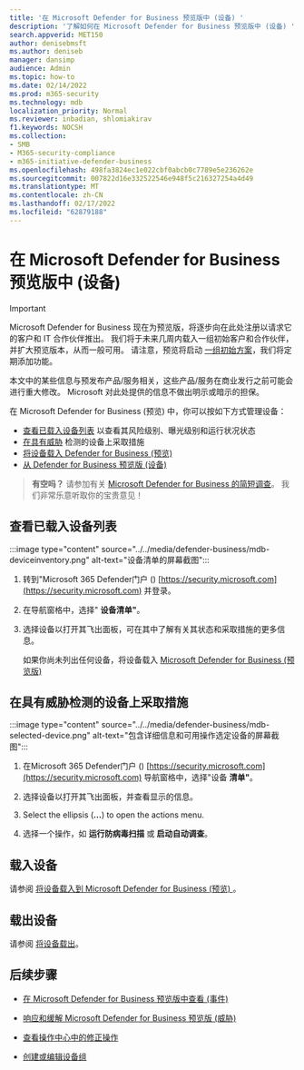 ```yaml
---
title: '在 Microsoft Defender for Business 预览版中 (设备) '
description: '了解如何在 Microsoft Defender for Business 预览版中 (设备) '
search.appverid: MET150
author: denisebmsft
ms.author: deniseb
manager: dansimp
audience: Admin
ms.topic: how-to
ms.date: 02/14/2022
ms.prod: m365-security
ms.technology: mdb
localization_priority: Normal
ms.reviewer: inbadian, shlomiakirav
f1.keywords: NOCSH
ms.collection:
- SMB
- M365-security-compliance
- m365-initiative-defender-business
ms.openlocfilehash: 498fa3824ec1e022cbf0abcb0c7789e5e236262e
ms.sourcegitcommit: 007822d16e332522546e948f5c216327254a4d49
ms.translationtype: MT
ms.contentlocale: zh-CN
ms.lasthandoff: 02/17/2022
ms.locfileid: "62879188"
---
```

# <a name="manage-devices-in-microsoft-defender-for-business-preview"></a>在 Microsoft Defender for Business 预览版中 (设备) 

> [!IMPORTANT]
> Microsoft Defender for Business 现在为预览版，将逐步向在此处注册以请求它的客户和 IT 合作伙伴[](https://aka.ms/mdb-preview)推出。 我们将于未来几周内载入一组初始客户和合作伙伴，并扩大预览版本，从而一般可用。 请注意，预览将启动 [一组初始方案](mdb-tutorials.md#try-these-preview-scenarios)，我们将定期添加功能。
> 
> 本文中的某些信息与预发布产品/服务相关，这些产品/服务在商业发行之前可能会进行重大修改。 Microsoft 对此处提供的信息不做出明示或暗示的担保。 

在 Microsoft Defender for Business (预览) 中，你可以按如下方式管理设备：

- [查看已载入设备列表](#view-the-list-of-onboarded-devices) 以查看其风险级别、曝光级别和运行状况状态
- [在具有威胁](#take-action-on-a-device-that-has-threat-detections) 检测的设备上采取措施
- [将设备载入 Defender for Business (预览) ](#onboard-a-device)  
- [从 Defender for Business 预览版 (设备) ](#offboard-a-device)

>
> **有空吗？**
> 请参加有关 <a href="https://microsoft.qualtrics.com/jfe/form/SV_0JPjTPHGEWTQr4y" target="_blank">Microsoft Defender for Business 的简短调查</a>。 我们非常乐意听取你的宝贵意见！
>

## <a name="view-the-list-of-onboarded-devices"></a>查看已载入设备列表

:::image type="content" source="../../media/defender-business/mdb-deviceinventory.png" alt-text="设备清单的屏幕截图":::

1. 转到"Microsoft 365 Defender门户 () [https://security.microsoft.com](https://security.microsoft.com) 并登录。

2. 在导航窗格中，选择" **设备清单"**。

3. 选择设备以打开其飞出面板，可在其中了解有关其状态和采取措施的更多信息。 

   如果你尚未列出任何设备，将设备载入 [Microsoft Defender for Business (预览版) ](mdb-onboard-devices.md)

## <a name="take-action-on-a-device-that-has-threat-detections"></a>在具有威胁检测的设备上采取措施

:::image type="content" source="../../media/defender-business/mdb-selected-device.png" alt-text="包含详细信息和可用操作选定设备的屏幕截图":::

1. 在Microsoft 365 Defender门户 () [https://security.microsoft.com](https://security.microsoft.com) 导航窗格中，选择"设备 **清单"**。 

2. 选择设备以打开其飞出面板，并查看显示的信息。

3. Select the ellipsis (**...**) to open the actions menu. 

4. 选择一个操作，如 **运行防病毒扫描** 或 **启动自动调查**。 

## <a name="onboard-a-device"></a>载入设备

请参阅 [将设备载入到 Microsoft Defender for Business (预览) ](mdb-onboard-devices.md)。

## <a name="offboard-a-device"></a>载出设备

请参阅 [将设备载出](mdb-onboard-devices.md#offboarding-a-device)。

## <a name="next-steps"></a>后续步骤

- [在 Microsoft Defender for Business 预览版中查看 (事件) ](mdb-view-manage-incidents.md)

- [响应和缓解 Microsoft Defender for Business 预览版 (威胁) ](mdb-respond-mitigate-threats.md)

- [查看操作中心中的修正操作](mdb-review-remediation-actions.md)

- [创建或编辑设备组](mdb-create-edit-device-groups.md)
